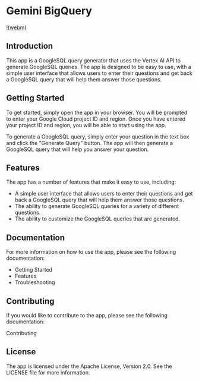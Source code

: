 # Gemini BigQuery
[!(webm)](https://github.com/Lapeyus/Gemini-BigQuery/blob/main/wynnsights.mp4) 


## Introduction

This app is a GoogleSQL query generator that uses the Vertex AI API to generate GoogleSQL queries. The app is designed to be easy to use, with a simple user interface that allows users to enter their questions and get back a GoogleSQL query that will help them answer those questions.

## Getting Started

To get started, simply open the app in your browser. You will be prompted to enter your Google Cloud project ID and region. Once you have entered your project ID and region, you will be able to start using the app.

To generate a GoogleSQL query, simply enter your question in the text box and click the "Generate Query" button. The app will then generate a GoogleSQL query that will help you answer your question.

## Features

The app has a number of features that make it easy to use, including:

* A simple user interface that allows users to enter their questions and get back a GoogleSQL query that will help them answer those questions.
* The ability to generate GoogleSQL queries for a variety of different questions.
* The ability to customize the GoogleSQL queries that are generated.

## Documentation

For more information on how to use the app, please see the following documentation:

* Getting Started
* Features
* Troubleshooting

## Contributing

If you would like to contribute to the app, please see the following documentation:

Contributing

## License

The app is licensed under the Apache License, Version 2.0. See the LICENSE file for more information.
